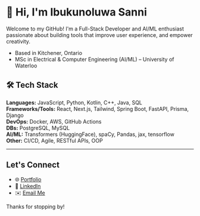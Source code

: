 # 👋 Hi, I'm Ibukunoluwa Sanni

Welcome to my GitHub! I'm a Full-Stack Developer and AI/ML enthusiast passionate about building tools that improve user experience, and empower creativity. 

- Based in Kitchener, Ontario
- MSc in Electrical & Computer Engineering (AI/ML) – University of Waterloo

## 🛠 Tech Stack

**Languages:** JavaScript, Python, Kotlin, C++, Java, SQL  
**Frameworks/Tools:** React, Next.js, Tailwind, Spring Boot, FastAPI, Prisma, Django  
**DevOps:** Docker, AWS, GitHub Actions  
**DBs:** PostgreSQL, MySQL  
**AI/ML:** Transformers (HuggingFace), spaCy, Pandas, jax, tensorflow  
**Other:** CI/CD, Agile, RESTful APIs, OOP

---

## Let's Connect

- 🌐 [Portfolio](https://ibukun-sanni-dev.vercel.app/)
- 💼 [LinkedIn](https://www.linkedin.com/in/ibukunoluwasanni/)
- ✉️ [Email Me](mailto:ibukun.sanni@gmail.com)

Thanks for stopping by!
